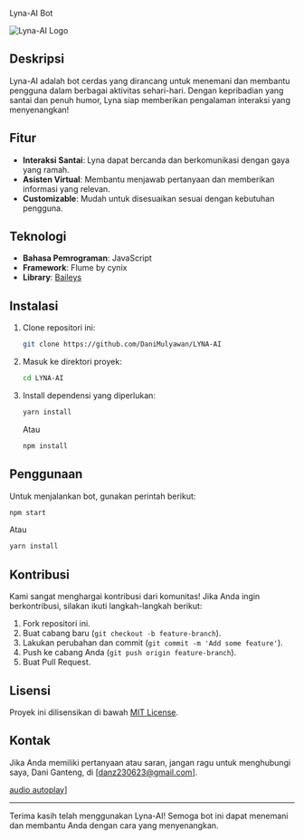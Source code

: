 Lyna-AI Bot

![Lyna-AI Logo](https://files.catbox.moe/qt23l0.png)

## Deskripsi

Lyna-AI adalah bot cerdas yang dirancang untuk menemani dan membantu pengguna dalam berbagai aktivitas sehari-hari. Dengan kepribadian yang santai dan penuh humor, Lyna siap memberikan pengalaman interaksi yang menyenangkan!

## Fitur

- **Interaksi Santai**: Lyna dapat bercanda dan berkomunikasi dengan gaya yang ramah.
- **Asisten Virtual**: Membantu menjawab pertanyaan dan memberikan informasi yang relevan.
- **Customizable**: Mudah untuk disesuaikan sesuai dengan kebutuhan pengguna.

## Teknologi

- **Bahasa Pemrograman**: JavaScript
- **Framework**: Flume by cynix
- **Library**: [Baileys](https://github.com/adiwajshing/Baileys)

## Instalasi

1. Clone repositori ini:
   ```bash
   git clone https://github.com/DaniMulyawan/LYNA-AI
   ```
2. Masuk ke direktori proyek:
   ```bash
   cd LYNA-AI
   ```
3. Install dependensi yang diperlukan:
   ```bash
   yarn install
   ```
   Atau
   ```bash
   npm install
   ```

## Penggunaan

Untuk menjalankan bot, gunakan perintah berikut:
```bash
npm start
```
Atau
```bash
yarn install
```

## Kontribusi

Kami sangat menghargai kontribusi dari komunitas! Jika Anda ingin berkontribusi, silakan ikuti langkah-langkah berikut:

1. Fork repositori ini.
2. Buat cabang baru (`git checkout -b feature-branch`).
3. Lakukan perubahan dan commit (`git commit -m 'Add some feature'`).
4. Push ke cabang Anda (`git push origin feature-branch`).
5. Buat Pull Request.

## Lisensi

Proyek ini dilisensikan di bawah [MIT License](LICENSE).

## Kontak

Jika Anda memiliki pertanyaan atau saran, jangan ragu untuk menghubungi saya, Dani Ganteng, di [danz230623@gmail.com].

[audio autoplay](https://youtu.be/sfX6_DN7VyA?si=Eo716Fbuwrox0AiD)]

---

Terima kasih telah menggunakan Lyna-AI! Semoga bot ini dapat menemani dan membantu Anda dengan cara yang menyenangkan.
